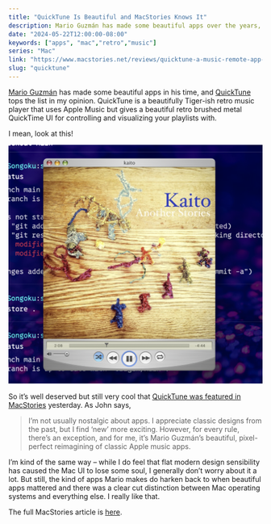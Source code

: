 ```yaml
---
title: "QuickTune Is Beautiful and MacStories Knows It"
description: Mario Guzmán has made some beautiful apps over the years, and QuickTune tops the list.
date: "2024-05-22T12:00:00-08:00"
keywords: ["apps", "mac","retro","music"]
series: "Mac"
link: "https://www.macstories.net/reviews/quicktune-a-music-remote-app-for-mac-with-tiger-vibes/"
slug: "quicktune"
---
```


[Mario Guzmán](https://marioaguzman.github.io) has made some beautiful apps in his time, and [QuickTune](https://marioaguzman.github.io/quicktune/) tops the list in my opinion. QuickTune is a beautifully Tiger-ish retro music player that uses Apple Music but gives a beautiful retro brushed metal QuickTime UI for controlling and visualizing your playlists with.

I mean, look at this!

[![QuickTune](../../assets/images/posts/QuickTune-DE3A3CF0-128A-49D9-A7AE-E2E11077F4CA.png)](/images/posts/QuickTune-DE3A3CF0-128A-49D9-A7AE-E2E11077F4CA.jpg)

So it’s well deserved but still very cool that [QuickTune was featured in MacStories](https://www.macstories.net/reviews/quicktune-a-music-remote-app-for-mac-with-tiger-vibes/) yesterday. As John says,

> I’m not usually nostalgic about apps. I appreciate classic designs from the past, but I find ‘new’ more exciting. However, for every rule, there’s an exception, and for me, it’s Mario Guzmán’s beautiful, pixel-perfect reimagining of classic Apple music apps.

I’m kind of the same way – while I do feel that flat modern design sensibility has caused the Mac UI to lose some soul, I generally don’t worry about it a lot. But still, the kind of apps Mario makes do harken back to when beautiful apps mattered and there was a clear cut distinction between Mac operating systems and everything else. I really like that.

The full MacStories article is [here](https://www.macstories.net/reviews/quicktune-a-music-remote-app-for-mac-with-tiger-vibes/).
